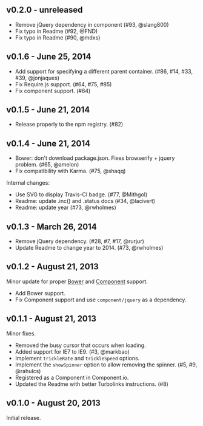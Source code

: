 ## v0.2.0 - unreleased

 * Remove jQuery dependency in component (#93, @slang800)
 * Fix typo in Readme (#92, @FND)
 * Fix typo in Readme (#90, @mdxs)

## v0.1.6 - June 25, 2014

 * Add support for specifying a different parent container. (#86, #14, #33, #39, @jonjaques)
 * Fix Require.js support. (#64, #75, #85)
 * Fix component support. (#84)

## v0.1.5 - June 21, 2014

 * Release properly to the npm registry. (#82)

## v0.1.4 - June 21, 2014

 * Bower: don't download package.json. Fixes browserify + jquery problem. (#65, @amelon)
 * Fix compatibility with Karma. (#75, @shaqq)
 
Internal changes:

 * Use SVG to display Travis-CI badge. (#77, @Mithgol)
 * Readme: update .inc() and .status docs (#34, @lacivert)
 * Readme: update year (#73, @rwholmes)

## v0.1.3 - March 26, 2014

 * Remove jQuery dependency. (#28, #7, #17, @rurjur)
 * Update Readme to change year to 2014. (#73, @rwholmes)

## v0.1.2 - August 21, 2013

Minor update for proper [Bower] and [Component] support.

 * Add Bower support.
 * Fix Component support and use `component/jquery` as a dependency.

## v0.1.1 - August 21, 2013

Minor fixes.

 * Removed the busy cursor that occurs when loading.
 * Added support for IE7 to IE9. (#3, @markbao)
 * Implement `trickleRate` and `trickleSpeed` options.
 * Implement the `showSpinner` option to allow removing the spinner. (#5, #9, @rahulcs)
 * Registered as a Component in Component.io.
 * Updated the Readme with better Turbolinks instructions. (#8)

## v0.1.0 - August 20, 2013

Initial release.

[Bower]: http://bower.io
[Component]: http://component.io
